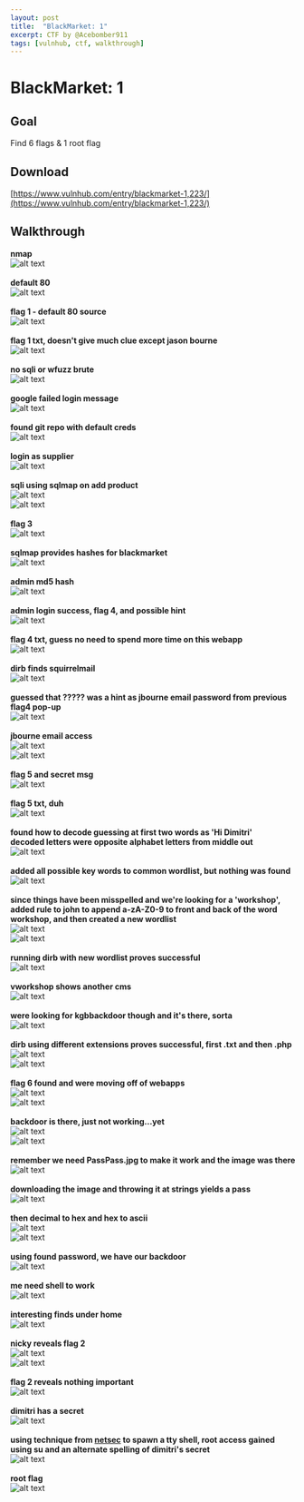 ```yaml
---
layout: post
title:  "BlackMarket: 1"
excerpt: CTF by @Acebomber911
tags: [vulnhub, ctf, walkthrough]
---
```


# BlackMarket: 1

## Goal
Find 6 flags & 1 root flag

## Download
[https://www.vulnhub.com/entry/blackmarket-1,223/](https://www.vulnhub.com/entry/blackmarket-1,223/)

## Walkthrough
**nmap**
<br>![alt text](../vulnhub/BlackMarket_1/nmap.png)
<br><br>**default 80**
<br>![alt text](../vulnhub/BlackMarket_1/default80.png)
<br><br>**flag 1 - default 80 source**
<br>![alt text](../vulnhub/BlackMarket_1/flag1_source.png)
<br><br>**flag 1 txt, doesn't give much clue except jason bourne**
<br>![alt text](../vulnhub/BlackMarket_1/flag1_decrypt.png)
<br><br>**no sqli or wfuzz brute**
<br>![alt text](../vulnhub/BlackMarket_1/failed_login_80.png)
<br><br>**google failed login message**
<br>![alt text](../vulnhub/BlackMarket_1/google_login_failed.png)
<br><br>**found git repo with default creds**
<br>![alt text](../vulnhub/BlackMarket_1/github_pos.png)
<br><br>**login as supplier**
<br>![alt text](../vulnhub/BlackMarket_1/login_supplier.png)
<br><br>**sqli using sqlmap on add product**
<br>![alt text](../vulnhub/BlackMarket_1/sqli_addproduct.png)
<br>![alt text](../vulnhub/BlackMarket_1/sqli_addproduct2.png)
<br><br>**flag 3**
<br>![alt text](../vulnhub/BlackMarket_1/flag3.png)
<br><br>**sqlmap provides hashes for blackmarket**
<br>![alt text](../vulnhub/BlackMarket_1/sqli_markethashes.png)
<br><br>**admin md5 hash**
<br>![alt text](../vulnhub/BlackMarket_1/admin_market_decrypt.png)
<br><br>**admin login success, flag 4, and possible hint**
<br>![alt text](../vulnhub/BlackMarket_1/admin_market_login.png)
<br><br>**flag 4 txt, guess no need to spend more time on this webapp**
<br>![alt text](../vulnhub/BlackMarket_1/flag4_decrypt.png)
<br><br>**dirb finds squirrelmail**
<br>![alt text](../vulnhub/BlackMarket_1/dirb.png)
<br><br>**guessed that ????? was a hint as jbourne email password from previous flag4 pop-up**
<br>![alt text](../vulnhub/BlackMarket_1/squirrelmail_jbourne.png)
<br><br>**jbourne email access**
<br>![alt text](../vulnhub/BlackMarket_1/squirrelmail_jbourne1.png)
<br>![alt text](../vulnhub/BlackMarket_1/squirrelmail_jbourne2.png)
<br><br>**flag 5 and secret msg**
<br>![alt text](../vulnhub/BlackMarket_1/flag5_secret.png)
<br><br>**flag 5 txt, duh**
<br>![alt text](../vulnhub/BlackMarket_1/flag5_decrypt.png)
<br><br>**found how to decode guessing at first two words as 'Hi Dimitri'**
<br>**decoded letters were opposite alphabet letters from middle out**
<br>![alt text](../vulnhub/BlackMarket_1/decode_msg.png)
<br><br>**added all possible key words to common wordlist, but nothing was found**
<br>![alt text](../vulnhub/BlackMarket_1/add_keywords.png)
<br><br>**since things have been misspelled and we're looking for a 'workshop', added rule to john to append a-zA-Z0-9 to front and back of the word workshop, and then created a new wordlist**
<br>![alt text](../vulnhub/BlackMarket_1/john_rule.png)
<br>![alt text](../vulnhub/BlackMarket_1/workshop_list.png)
<br><br>**running dirb with new wordlist proves successful**
<br>![alt text](../vulnhub/BlackMarket_1/dirb_workshop.png)
<br><br>**vworkshop shows another cms**
<br>![alt text](../vulnhub/BlackMarket_1/vworkshop_80.png)
<br><br>**were looking for kgbbackdoor though and it's there, sorta**
<br>![alt text](../vulnhub/BlackMarket_1/kgbbackdoor_dir.png)
<br><br>**dirb using different extensions proves successful, first .txt and then .php**
<br>![alt text](../vulnhub/BlackMarket_1/dirb_workshop_txt.png)
<br>![alt text](../vulnhub/BlackMarket_1/dirb_workshop_php.png)
<br><br>**flag 6 found and were moving off of webapps**
<br>![alt text](../vulnhub/BlackMarket_1/flag6.png)
<br>![alt text](../vulnhub/BlackMarket_1/flag6_decrypt.png)
<br><br>**backdoor is there, just not working...yet**
<br>![alt text](../vulnhub/BlackMarket_1/backdoor_php.png)
<br>![alt text](../vulnhub/BlackMarket_1/backdoor_source.png)
<br><br>**remember we need PassPass.jpg to make it work and the image was there**
<br>![alt text](../vulnhub/BlackMarket_1/backdoor_jpg.png)
<br><br>**downloading the image and throwing it at strings yields a pass**
<br>![alt text](../vulnhub/BlackMarket_1/strings_passpass.png)
<br><br>**then decimal to hex and hex to ascii**
<br>![alt text](../vulnhub/BlackMarket_1/decimal_hex.png)
<br>![alt text](../vulnhub/BlackMarket_1/hex_ascii.png)
<br><br>**using found password, we have our backdoor**
<br>![alt text](../vulnhub/BlackMarket_1/backdoor_access.png)
<br><br>**me need shell to work**
<br>![alt text](../vulnhub/BlackMarket_1/reverse_shell.png)
<br><br>**interesting finds under home**
<br>![alt text](../vulnhub/BlackMarket_1/ls_home.png)
<br><br>**nicky reveals flag 2**
<br>![alt text](../vulnhub/BlackMarket_1/home_nicky.png)
<br>![alt text](../vulnhub/BlackMarket_1/flag2.png)
<br><br>**flag 2 reveals nothing important**
<br>![alt text](../vulnhub/BlackMarket_1/flag2_decrypt.png)
<br><br>**dimitri has a secret**
<br>![alt text](../vulnhub/BlackMarket_1/secret_dimitri.png)
<br><br>**using technique from [netsec](https://netsec.ws/?p=337) to spawn a tty shell, root access gained using su and an alternate spelling of dimitri's secret**
<br>![alt text](../vulnhub/BlackMarket_1/root.png)
<br><br>**root flag**
<br>![alt text](../vulnhub/BlackMarket_1/theend.png)
